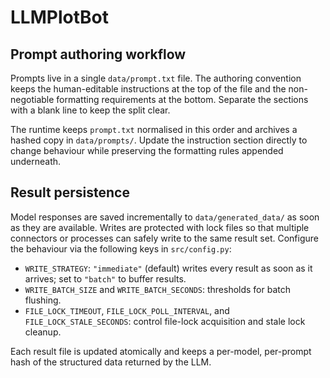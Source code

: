 # LLMPlotBot

## Prompt authoring workflow

Prompts live in a single `data/prompt.txt` file. The authoring convention keeps
the human-editable instructions at the top of the file and the non-negotiable
formatting requirements at the bottom. Separate the sections with a blank line
to keep the split clear.

The runtime keeps `prompt.txt` normalised in this order and archives a hashed
copy in `data/prompts/`. Update the instruction section directly to change
behaviour while preserving the formatting rules appended underneath.

## Result persistence

Model responses are saved incrementally to `data/generated_data/` as soon as
they are available. Writes are protected with lock files so that multiple
connectors or processes can safely write to the same result set. Configure the
behaviour via the following keys in `src/config.py`:

- `WRITE_STRATEGY`: `"immediate"` (default) writes every result as soon as it
  arrives; set to `"batch"` to buffer results.
- `WRITE_BATCH_SIZE` and `WRITE_BATCH_SECONDS`: thresholds for batch flushing.
- `FILE_LOCK_TIMEOUT`, `FILE_LOCK_POLL_INTERVAL`, and
  `FILE_LOCK_STALE_SECONDS`: control file-lock acquisition and stale lock
  cleanup.

Each result file is updated atomically and keeps a per-model, per-prompt hash of
the structured data returned by the LLM.
